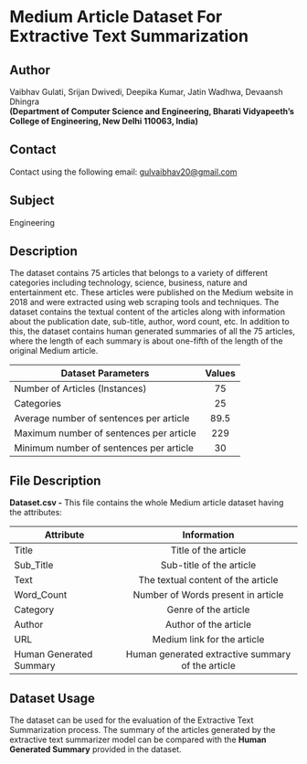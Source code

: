 # Medium Article Dataset For Extractive Text Summarization

## Author
Vaibhav Gulati, Srijan Dwivedi, Deepika Kumar, Jatin Wadhwa, Devaansh Dhingra <br>
**(Department of Computer Science and Engineering, Bharati Vidyapeeth’s College of Engineering, New Delhi 110063, India)**

## Contact
Contact using the following email: [gulvaibhav20@gmail.com](mailto:gulvaibhav20@gmail.com)

## Subject
Engineering

## Description  
The dataset contains 75 articles that belongs to a variety of different categories including technology, science, business, nature and entertainment etc. These articles were published on the Medium website in 2018 and were extracted using web scraping tools and techniques. The dataset contains the textual content of the articles along with information about the publication date, sub-title, author, word count, etc. In addition to this, the dataset contains human generated summaries of all the 75 articles, where the length of each summary is about one-fifth of the length of the original Medium article.

|         Dataset Parameters               | Values|
|------------------------------------------|:-----:|
| Number of Articles (Instances)           | 75    |
| Categories                               | 25    |
| Average number of sentences per article  | 89.5  |
| Maximum number of sentences per article  | 229   |
| Minimum number of sentences per article  | 30    |

## File Description
**Dataset.csv -** This file contains the whole Medium article dataset having the attributes:

|         Attribute           |                       Information                 |
|-----------------------------|:-------------------------------------------------:|
| Title                       | Title of the article                              |
| Sub_Title                   | Sub-title of the article                          |
|	Text                        | The textual content of the article                |
| Word_Count                  | Number of Words present in article                |
| Category                    | Genre of the article                              |
| Author                      | Author of the article                             |
|	URL                         | Medium link for the article                       |
| Human Generated Summary     | Human generated extractive summary of the article |

## Dataset Usage
The dataset can be used for the evaluation of the Extractive Text Summarization process. The summary of the articles generated by the extractive text summarizer model can be compared with the **Human Generated Summary** provided in the dataset.
